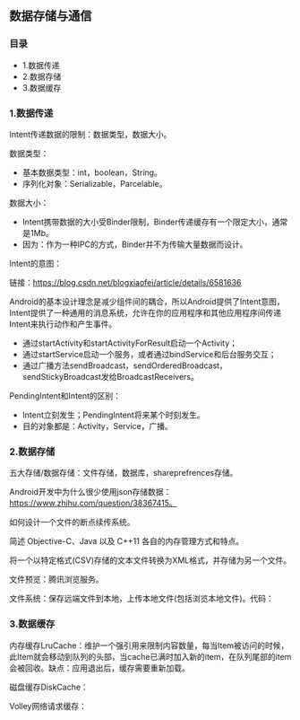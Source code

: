 ## 数据存储与通信

### 目录

- 1.数据传递
- 2.数据存储
- 3.数据缓存

### 1.数据传递

Intent传递数据的限制：数据类型，数据大小。

数据类型：

* 基本数据类型：int，boolean，String。
* 序列化对象：Serializable，Parcelable。

数据大小：

* Intent携带数据的大小受Binder限制，Binder传递缓存有一个限定大小，通常是1Mb。
* 因为：作为一种IPC的方式，Binder并不为传输大量数据而设计。

Intent的意图：

链接：https://blog.csdn.net/blogxiaofei/article/details/6581636

Android的基本设计理念是减少组件间的耦合，所以Android提供了Intent意图，Intent提供了一种通用的消息系统，允许在你的应用程序和其他应用程序间传递Intent来执行动作和产生事件。

* 通过startActivity和startActivityForResult启动一个Activity；
* 通过startService启动一个服务，或者通过bindService和后台服务交互；
* 通过广播方法sendBroadcast，sendOrderedBroadcast，sendStickyBroadcast发给BroadcastReceivers。

PendingIntent和Intent的区别：

* Intent立刻发生；PendingIntent将来某个时刻发生。
* 目的对象都是：Activity，Service，广播。

### 2.数据存储

五大存储/数据存储：文件存储，数据库，shareprefrences存储。

Android开发中为什么很少使用json存储数据：https://www.zhihu.com/question/38367415。

如何设计一个文件的断点续传系统。

简述 Objective-C、Java 以及 C++11 各自的内存管理方式和特点。

将一个以特定格式(CSV)存储的文本文件转换为XML格式，并存储为另一个文件。

文件预览：腾讯浏览服务。

文件系统：保存远端文件到本地，上传本地文件(包括浏览本地文件)。代码：

### 3.数据缓存

内存缓存LruCache：维护一个强引用来限制内容数量，每当Item被访问的时候，此Item就会移动到队列的头部，当cache已满时加入新的item，在队列尾部的item会被回收。缺点：应用退出后，缓存需要重新加载。

磁盘缓存DiskCache：

Volley网络请求缓存：
